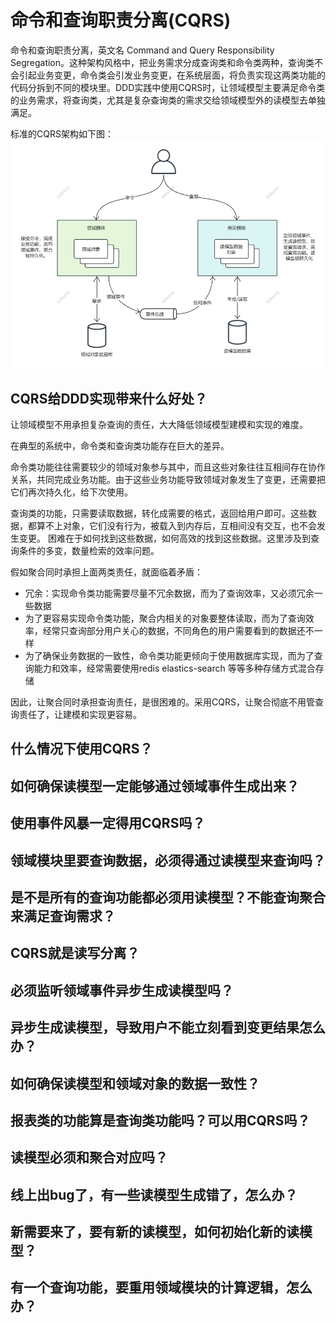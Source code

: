 # 命令和查询职责分离(CQRS)

命令和查询职责分离，英文名 Command and Query Responsibility Segregation。这种架构风格中，把业务需求分成查询类和命令类两种，查询类不会引起业务变更，命令类会引发业务变更，在系统层面，将负责实现这两类功能的代码分拆到不同的模块里。DDD实践中使用CQRS时，让领域模型主要满足命令类的业务需求，将查询类，尤其是复杂查询类的需求交给领域模型外的读模型去单独满足。

标准的CQRS架构如下图：
![CQRS-DDD](./CQRS-DDD.png)

## CQRS给DDD实现带来什么好处？
让领域模型不用承担复杂查询的责任，大大降低领域模型建模和实现的难度。

在典型的系统中，命令类和查询类功能存在巨大的差异。

命令类功能往往需要较少的领域对象参与其中，而且这些对象往往互相间存在协作关系，共同完成业务功能。由于这些业务功能导致领域对象发生了变更，还需要把它们再次持久化，给下次使用。

查询类的功能，只需要读取数据，转化成需要的格式，返回给用户即可。这些数据，都算不上对象，它们没有行为，被载入到内存后，互相间没有交互，也不会发生变更。 困难在于如何找到这些数据，如何高效的找到这些数据。这里涉及到查询条件的多变，数量检索的效率问题。

假如聚合同时承担上面两类责任，就面临着矛盾：
* 冗余：实现命令类功能需要尽量不冗余数据，而为了查询效率，又必须冗余一些数据
* 为了更容易实现命令类功能，聚合内相关的对象要整体读取，而为了查询效率，经常只查询部分用户关心的数据，不同角色的用户需要看到的数据还不一样
* 为了确保业务数据的一致性，命令类功能更倾向于使用数据库实现，而为了查询能力和效率，经常需要使用redis elastics-search 等等多种存储方式混合存储

因此，让聚合同时承担查询责任，是很困难的。采用CQRS，让聚合彻底不用管查询责任了，让建模和实现更容易。


## 什么情况下使用CQRS？


## 如何确保读模型一定能够通过领域事件生成出来？


## 使用事件风暴一定得用CQRS吗？

## 领域模块里要查询数据，必须得通过读模型来查询吗？


## 是不是所有的查询功能都必须用读模型？不能查询聚合来满足查询需求？


## CQRS就是读写分离？


## 必须监听领域事件异步生成读模型吗？


## 异步生成读模型，导致用户不能立刻看到变更结果怎么办？


## 如何确保读模型和领域对象的数据一致性？


## 报表类的功能算是查询类功能吗？可以用CQRS吗？


## 读模型必须和聚合对应吗？


## 线上出bug了，有一些读模型生成错了，怎么办？



## 新需要来了，要有新的读模型，如何初始化新的读模型？


## 有一个查询功能，要重用领域模块的计算逻辑，怎么办？


